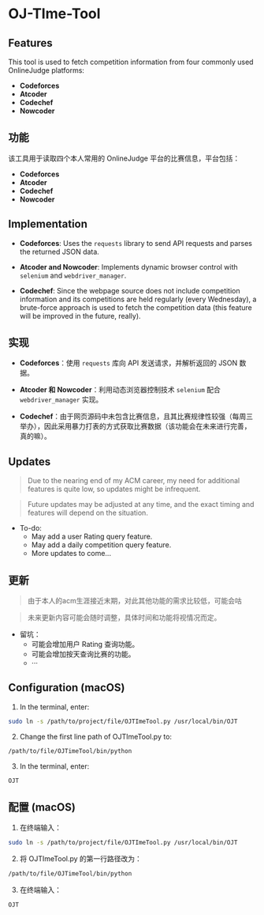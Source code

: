 # OJ-TIme-Tool

## Features

This tool is used to fetch competition information from four commonly used OnlineJudge platforms:

- **Codeforces**
- **Atcoder**
- **Codechef**
- **Nowcoder**

## 功能

该工具用于读取四个本人常用的 OnlineJudge 平台的比赛信息，平台包括：
- **Codeforces**
- **Atcoder**
- **Codechef**
- **Nowcoder**

## Implementation

- **Codeforces**: Uses the `requests` library to send API requests and parses the returned JSON data.
  
- **Atcoder and Nowcoder**: Implements dynamic browser control with `selenium` and `webdriver_manager`.

- **Codechef**: Since the webpage source does not include competition information and its competitions are held regularly (every Wednesday), a brute-force approach is used to fetch the competition data (this feature will be improved in the future, really).

## 实现

- **Codeforces**：使用 `requests` 库向 API 发送请求，并解析返回的 JSON 数据。
  
- **Atcoder 和 Nowcoder**：利用动态浏览器控制技术 `selenium` 配合 `webdriver_manager` 实现。

- **Codechef**：由于网页源码中未包含比赛信息，且其比赛规律性较强（每周三举办），因此采用暴力打表的方式获取比赛数据（该功能会在未来进行完善，真的嘛）。

## Updates

> Due to the nearing end of my ACM career, my need for additional features is quite low, so updates might be infrequent. 

> Future updates may be adjusted at any time, and the exact timing and features will depend on the situation.

- To-do:
    - May add a user Rating query feature.
    - May add a daily competition query feature.
    - More updates to come...

## 更新

> 由于本人的acm生涯接近末期，对此其他功能的需求比较低，可能会咕

> 未来更新内容可能会随时调整，具体时间和功能将视情况而定。

- 留坑：
    - 可能会增加用户 Rating 查询功能。
    - 可能会增加按天查询比赛的功能。
    - ···


## Configuration (macOS)

1. In the terminal, enter:
```bash
sudo ln -s /path/to/project/file/OJTImeTool.py /usr/local/bin/OJT
```

2. Change the first line path of OJTImeTool.py to:
```bash
/path/to/file/OJTimeTool/bin/python
```

3. In the terminal, enter:
```bash
OJT
```

## 配置 (macOS)

1. 在终端输入：
```bash
sudo ln -s /path/to/project/file/OJTImeTool.py /usr/local/bin/OJT
```

2. 将 OJTImeTool.py 的第一行路径改为：
```bash
/path/to/file/OJTimeTool/bin/python
```

3. 在终端输入：
```bash
OJT
```